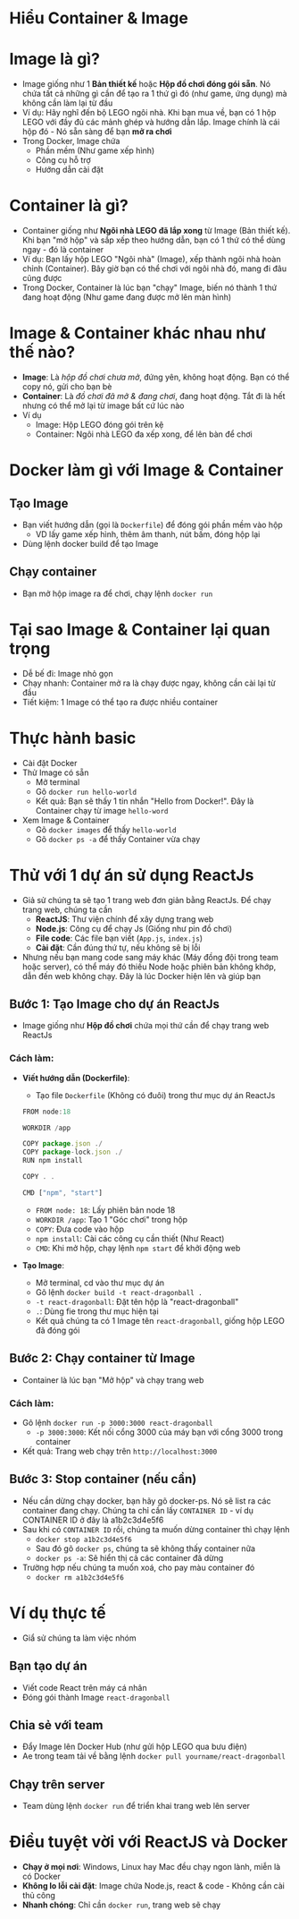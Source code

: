 # Hiểu Container & Image

# Image là gì?
- Image giống như 1 **Bản thiết kế** hoặc **Hộp đồ chơi đóng gói sẵn**. Nó chứa tất cả những gì cần để tạo ra 1 thứ gì đó (như game, ứng dụng) mà không cần làm lại từ đầu
- Ví dụ: Hãy nghĩ đến bộ LEGO ngôi nhà. Khi bạn mua về, bạn có 1 hộp LEGO với đầy đủ các mảnh ghép và hướng dẫn lắp. Image chính là cái hộp đó - Nó sẵn sàng để bạn **mở ra chơi**
- Trong Docker, Image chứa
  - Phần mềm (Như game xếp hình)
  - Công cụ hỗ trợ
  - Hướng dẫn cài đặt

# Container là gì?
- Container giống như **Ngôi nhà LEGO đã lắp xong** từ Image (Bản thiết kế). Khi bạn "mở hộp" và sắp xếp theo hướng dẫn, bạn có 1 thứ có thể dùng ngay - đó là container
- Ví dụ: Bạn lấy hộp LEGO "Ngôi nhà" (Image), xếp thành ngôi nhà hoàn chỉnh (Container). Bây giờ bạn có thể chơi với ngôi nhà đó, mang đi đâu cũng được
- Trong Docker, Container là lúc bạn "chạy" Image, biến nó thành 1 thứ đang hoạt động (Như game đang được mở lên màn hình)

# Image & Container khác nhau như thế nào?
- **Image**: Là *hộp đồ chơi chưa mở*, đứng yên, không hoạt động. Bạn có thể copy nó, gửi cho bạn bè
- **Container**: Là *đồ chơi đã mở & đang chơi*, đang hoạt động. Tắt đi là hết nhưng có thể mở lại từ image bất cứ lúc nào
- Ví dụ
  - Image: Hộp LEGO đóng gói trên kệ
  - Container: Ngôi nhà LEGO đa xếp xong, để lên bàn để chơi

# Docker làm gì với Image & Container
## Tạo Image
- Bạn viết hướng dẫn (gọi là `Dockerfile`) để đóng gói phần mềm vào hộp
  - VD lấy game xếp hình, thêm âm thanh, nút bấm, đóng hộp lại
- Dùng lệnh docker build để tạo Image

## Chạy container
- Bạn mở hộp image ra để chơi, chạy lệnh `docker run`
    
# Tại sao Image & Container lại quan trọng
- Dễ bế đi: Image nhỏ gọn
- Chạy nhanh: Container mở ra là chạy được ngay, không cần cài lại từ đầu
- Tiết kiệm: 1 Image có thể tạo ra được nhiều container

# Thực hành basic
- Cài đặt Docker
- Thử Image có sẵn
  - Mở terminal
  - Gõ `docker run hello-world`
  - Kết quả: Bạn sẽ thấy 1 tin nhắn "Hello from Docker!". Đây là Container chạy từ image `hello-word`
- Xem Image & Container
  - Gõ `docker images` để thấy `hello-world`
  - Gõ `docker ps -a` để thấy Container vừa chạy

# Thử với 1 dự án sử dụng ReactJs
- Giả sử chúng ta sẽ tạo 1 trang web đơn giản bằng ReactJs. Để chạy trang web, chúng ta cần
  - **ReactJS**: Thư viện chính để xây dựng trang web
  - **Node.js**: Công cụ để chạy Js (Giống như pin đồ chơi)
  - **File code**: Các file bạn viết (`App.js`, `index.js`)
  - **Cài đặt**: Cần đúng thứ tự, nếu không sẽ bị lỗi
- Nhưng nếu bạn mang code sang máy khác (Máy đồng đội trong team hoặc server), có thể máy đó thiếu Node hoặc phiên bản không khớp, dẫn đến web không chạy. Đây là lúc Docker hiện lên và giúp bạn

## Bước 1: Tạo Image cho dự án ReactJs
- Image giống như **Hộp đồ chơi** chứa mọi thứ cần để chạy trang web ReactJs
### Cách làm:
- **Viết hướng dẫn (Dockerfile)**:
  - Tạo file `Dockerfile` (Không có đuôi) trong thư mục dự án ReactJs
  ```js
  FROM node:18

  WORKDIR /app

  COPY package.json ./
  COPY package-lock.json ./
  RUN npm install

  COPY . .

  CMD ["npm", "start"]
  ```
  - `FROM node: 18`: Lấy phiên bản node 18
  - `WORKDIR /app`: Tạo 1 "Góc chơi" trong hộp
  - `COPY`: Đưa code vào hộp
  - `npm install`: Cài các công cụ cần thiết (Như React)
  - `CMD`: Khi mở hộp, chạy lệnh `npm start` để khởi động web

- **Tạo Image**: 
  - Mở terminal, cd vào thư mục dự án
  - Gõ lệnh `docker build -t react-dragonball .`
  - `-t react-dragonball`: Đặt tên hộp là "react-dragonball"
  - `.`: Dùng fie trong thư mục hiện tại
  - Kết quả chúng ta có 1 Image tên `react-dragonball`, giống hộp LEGO đã đóng gói

## Bước 2: Chạy container từ Image
- Container là lúc bạn "Mở hộp" và chạy trang web

### Cách làm:
- Gõ lệnh `docker run -p 3000:3000 react-dragonball`
  - `-p 3000:3000`: Kết nối cổng 3000 của máy bạn với cổng 3000 trong container
- Kết quả: Trang web chạy trên `http://localhost:3000`

## Bước 3: Stop container (nếu cần)
- Nếu cần dừng chạy docker, bạn hãy gõ docker-ps. Nó sẽ list ra các container đang chạy. Chúng ta chỉ cần lấy `CONTAINER ID` - ví dụ CONTAINER ID ở đây là a1b2c3d4e5f6
- Sau khi có `CONTAINER ID` rồi, chúng ta muốn dừng container thì chạy lệnh
  - `docker stop a1b2c3d4e5f6`
  - Sau đó gõ `docker ps`, chúng ta sẽ không thấy container nữa
  - `docker ps -a`: Sẽ hiển thị cả các container đã dừng
- Trường hợp nếu chúng ta muốn xoá, cho pay màu container đó
  - `docker rm a1b2c3d4e5f6`

# Ví dụ thực tế
- Giẩ sử chúng ta làm việc nhóm

## Bạn tạo dự án
- Viết code React trên máy cá nhân
- Đóng gói thành Image `react-dragonball`

## Chia sẻ với team
- Đẩy Image lên Docker Hub (như gửi hộp LEGO qua bưu điện)
- Ae trong team tải về bằng lệnh `docker pull yourname/react-dragonball`

## Chạy trên server
- Team dùng lệnh `docker run` để triển khai trang web lên server

# Điều tuyệt vời với ReactJS và Docker
- **Chạy ở mọi nơi**: Windows, Linux hay Mac đều chạy ngon lành, miễn là có Docker
- **Không lo lỗi cài đặt**: Image chứa Node.js, react & code - Không cần cài thủ công
- **Nhanh chóng**: Chỉ cần `docker run`, trang web sẽ chạy
